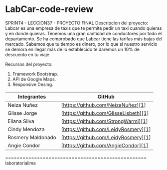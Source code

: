 # LabCar-code-review
SPRINT4 - LECCION37 - PROYECTO FINAL
Descripcion del proyecto:
Labcar es una empresa de taxis que te permite pedir un taxi cuando quieras y en donde quieras.
Tenemos una gran cantidad de conductores por todo el departamento.
Se ha comprobado que Labcar tiene las tarifas más bajas del mercado.
Sabemos que tu tiempo es dinero, por lo que si nuestro servicio se demora en llegar más de lo establecido te daremos un 10% de descuento en tu viaje


Recursos del proyecto:
1. Framework Bootstrap.
2. API de Google Maps.
3. Responsive Desing.


Integrantes     | GitHub
-------- | ---
Neiza Nuñez |[https://github.com/NeizaNuñez][1]
Glisse Jorge |[https://github.com/GlisseLisbeth][1]
Eliana Silva |[https://github.com/StrongWarmi][1]
Cindy Mendoza |[https://github.com/LeidyRosmery][1]
Rosmery Maldonado |[https://github.com/LeidyRosmery][1]
Angie Condor |[https://github.com/AngieCondor][1]

=================================================
laboratorialima

